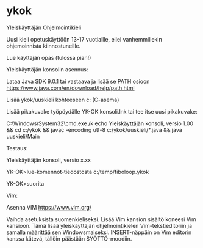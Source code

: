 # ykok
Yleiskäyttäjän Ohjelmointikieli


Uusi kieli opetuskäyttöön 13-17 vuotiaille, ellei vanhemmillekin ohjemoinnista kiinnostuneille.

Lue käyttäjän opas (tulossa pian!)

Yleiskäyttäjän konsolin asennus:

Lataa Java SDK 9.0.1 tai vastaava ja lisää se PATH osioon
https://www.java.com/en/download/help/path.html

Lisää ykok/uuskieli kohteeseen c: (C-asema)

Lisää pikakuvake työpöydälle
YK-OK konsoli.lnk
tai tee itse uusi pikakuvake:


C:\Windows\System32\cmd.exe /k echo Yleiskäyttäjän konsoli, versio 1.00 && cd c:/ykok &&  javac -encoding utf-8 c:/ykok/uuskieli/*.java && java uuskieli/Main

Testaus:

Yleiskäyttäjän konsoli, versio x.xx


YK-OK>lue-komennot-tiedostosta c:/temp/fiboloop.ykok


YK-OK>suorita


Vim:

Asenna VIM https://www.vim.org/

Vaihda asetuksista suomenkieliseksi. Lisää Vim kansion sisältö koneesi Vim kansioon. Tämä lisää yleiskäyttäjän ohjelmointikielen Vim-tekstieditoriin ja samalla määrittää sen Windowsmaiseksi.
INSERT-näppäin on Vim editorin kanssa kätevä, tällöin päästään SYÖTTÖ-moodiin.





